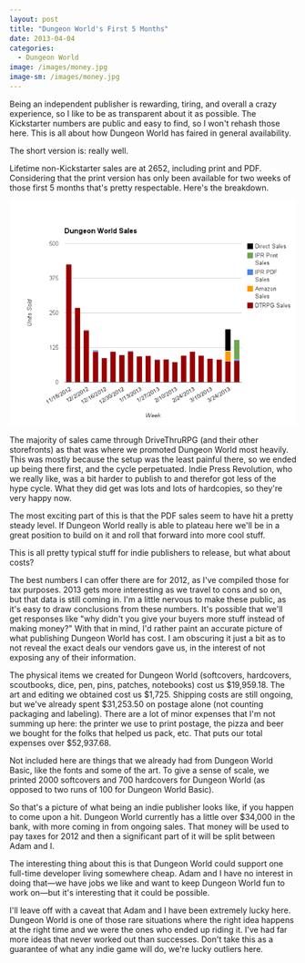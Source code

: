 ```yaml
---
layout: post
title: "Dungeon World's First 5 Months"
date: 2013-04-04
categories:
  - Dungeon World
image: /images/money.jpg
image-sm: /images/money.jpg
---
```

Being an independent publisher is rewarding, tiring, and overall a crazy experience, so I like to be as transparent about it as possible. The Kickstarter numbers are public and easy to find, so I won't rehash those here. This is all about how Dungeon World has faired in general availability.

The short version is: really well.

Lifetime non-Kickstarter sales are at 2652, including print and PDF. Considering that the print version has only been available for two weeks of those first 5 months that's pretty respectable. Here's the breakdown.

![Dungeon World first 5 months sales](/images/dungeon-world-5-months-sales.png)

The majority of sales came through DriveThruRPG (and their other storefronts) as that was where we promoted Dungeon World most heavily. This was mostly because the setup was the least painful there, so we ended up being there first, and the cycle perpetuated. Indie Press Revolution, who we really like, was a bit harder to publish to and therefor got less of the hype cycle. What they did get was lots and lots of hardcopies, so they're very happy now.

The most exciting part of this is that the PDF sales seem to have hit a pretty steady level. If Dungeon World really is able to plateau here we'll be in a great position to build on it and roll that forward into more cool stuff.

This is all pretty typical stuff for indie publishers to release, but what about costs?

The best numbers I can offer there are for 2012, as I've compiled those for tax purposes. 2013 gets more interesting as we travel to cons and so on, but that data is still coming in. I'm a little nervous to make these public, as it's easy to draw conclusions from these numbers. It's possible that we'll get responses like "why didn't you give your buyers more stuff instead of making money?" With that in mind, I'd rather paint an accurate picture of what publishing Dungeon World has cost. I am obscuring it just a bit as to not reveal the exact deals our vendors gave us, in the interest of not exposing any of their information.

The physical items we created for Dungeon World (softcovers, hardcovers, scoutbooks, dice, pen, pins, patches, notebooks) cost us $19,959.18. The art and editing we obtained cost us $1,725. Shipping costs are still ongoing, but we've already spent $31,253.50 on postage alone (not counting packaging and labeling). There are a lot of minor expenses that I'm not summing up here: the printer we use to print postage, the pizza and beer we bought for the folks that helped us pack, etc. That puts our total expenses over $52,937.68.

Not included here are things that we already had from Dungeon World Basic, like the fonts and some of the art. To give a sense of scale, we printed 2000 softcovers and 700 hardcovers for Dungeon World (as opposed to two runs of 100 for Dungeon World Basic).

So that's a picture of what being an indie publisher looks like, if you happen to come upon a hit. Dungeon World currently has a little over $34,000 in the bank, with more coming in from ongoing sales. That money will be used to pay taxes for 2012 and then a significant part of it will be split between Adam and I.

The interesting thing about this is that Dungeon World could support one full-time developer living somewhere cheap. Adam and I have no interest in doing that—we have jobs we like and want to keep Dungeon World fun to work on—but it's interesting that it could be possible.

I'll leave off with a caveat that Adam and I have been extremely lucky here. Dungeon World is one of those rare situations where the right idea happens at the right time and we were the ones who ended up riding it. I've had far more ideas that never worked out than successes. Don't take this as a guarantee of what any indie game will do, we're lucky outliers here.